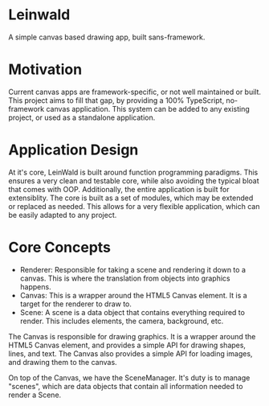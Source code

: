 # Leinwald

A simple canvas based drawing app, built sans-framework.

# Motivation

Current canvas apps are framework-specific, or not well maintained or built.  This project aims to fill that gap, by providing a 100% TypeScript, no-framework canvas application. This system can be added to any existing project, or used as a standalone application.

# Application Design

At it's core, LeinWald is built around function programming paradigms.  This ensures a very clean and testable core, while also avoiding the typical bloat that comes with OOP.  Additionally, the entire application is built for extensiblity.  The core is built as a set of modules, which may be extended or replaced as needed.  This allows for a very flexible application, which can be easily adapted to any project.

# Core Concepts

- Renderer: Responsible for taking a scene and rendering it down to a canvas.  This is where the translation from objects into graphics happens.
- Canvas: This is a wrapper around the HTML5 Canvas element.  It is a target for the renderer to draw to.
- Scene: A scene is a data object that contains everything required to render.  This includes elements, the camera, background, etc.

The Canvas is responsible for drawing graphics.  It is a wrapper around the HTML5 Canvas element, and provides a simple API for drawing shapes, lines, and text.  The Canvas also provides a simple API for loading images, and drawing them to the canvas.

On top of the Canvas, we have the SceneManager.  It's duty is to manage "scenes", which are data objects that contain all information needed to render a Scene.

